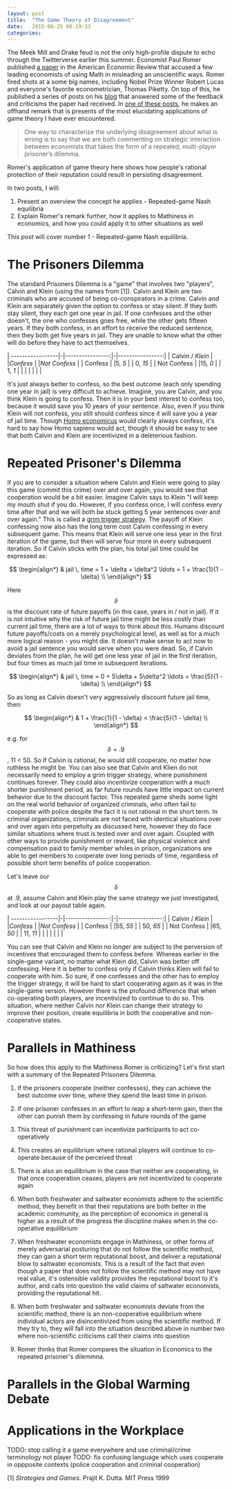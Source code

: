 ```yaml
---
layout: post
title:  "The Game Theory of Disagreement"
date:   2015-08-25 08:19:33
categories:
---
```


The Meek Mill and Drake feud is not the only high-profile dispute to echo through the Twitterverse earlier this summer.  Economist Paul Romer published [a paper](http://paulromer.net/mathiness/) in the American Economic Review that accused a few leading economists of using Math in misleading an unscientific ways.  Romer fired shots at a some big names, including Nobel Prize Winner Robert Lucas and everyone's favorite econometrician, Thomas Piketty. On top of this, he published a series of posts on his [blog](http://paulromer.net/category/blog/) that answered some of the feedback and criticisms the paper had received. In [one of these posts](http://paulromer.net/freshwater-feedback-part-1-everybody-does-it/), he makes an offhand remark that is presents of the most elucidating applications of game theory I have ever encountered.

> One way to characterize the underlying disagreement about what is wrong is to say that we are both commenting on strategic interaction between economists that takes the form of a repeated, multi-player prisoner’s dilemma.

 Romer's application of game theory here shows how people's rational protection of their reputation could result in persisting disagreement.

In two posts, I will:

1. Present an overview the concept he applies - Repeated-game Nash equilibria
2. Explain Romer's remark further, how it applies to Mathiness in economics, and how you could apply it to other situations as well

This post will cover number 1 - Repeated-game Nash equilibria.

# The Prisoners Dilemma

The standard Prisoners Dilemma is a "game" that involves two "players", Calvin and Klein (using the names from [1]). Calvin and Klein are two criminals who are accused of being co-conspirators in a crime. Calvin and Klein are separately given the option to confess or stay silent. If they both stay silent, they each get one year in jail. If one confesses and the other doesn't, the one who confesses goes free, while the other gets fifteen years. If they both confess, in an effort to receive the reduced sentence, then they both get five years in jail. They are unable to know what the other will do before they have to act themselves.


| -----------------|-|----------------:|-|----------------:|
| Calvin / *Klein* | |*Confess*        | |*Not Confess*    |
| Confess          | |5, *5*           | |  0, *15*        |
| Not Confess      | |15, *0*          | |   1, *1*        |
|                  | |                 | |                 |


It's just always better to confess, so the best outcome (each only spending one year in jail) is very difficult to achieve. Imagine, you are Calvin, and you think Klein is going to confess. Then it is in your best interest to confess too, because it would save you 10 years of your sentence. Also, even if you think Klein will not confess, you still should confess since it will save you a year of jail time. Though [Homo economicus](https://en.wikipedia.org/wiki/Homo_economicus) would clearly always confess, it's hard to say how Homo sapiens would act, though it should be easy to see that both Calvin and Klein are incentivized in a deleterious fashion.

# Repeated Prisoner's Dilemma

If you are to consider a situation where Calvin and Klein were going to play this game (commit this crime) over and over again, you would see that cooperation would be a bit easier. Imagine Calvin says to Klein "I will keep my mouth shut if you do. However, if you confess once, I will confess every time after that and we will both be stuck getting 5 year sentences over and over again." This is called a [grim trigger strategy](https://en.wikipedia.org/wiki/Grim_trigger). The payoff of Klein confessing now also has the long term cost Calvin confessing in every subsequent game. This means that Klein will serve one less year in the first iteration of the game, but then will serve four more in every subsequent iteration. So if Calvin sticks with the plan, his total jail time could be expressed as:


$$
\begin{align*}
  & jail \, time = 1 + \delta + \delta^2 \ldots = 1 + \frac{1}{1 - \delta} \\
\end{align*}
$$

Here $$ \delta $$ is the discount rate of future payoffs (in this case, years in / not in jail). If it is not intuitive why the risk of future jail time might be less costly than current jail time, there are a lot of ways to think about this. Humans discount future payoffs/costs on a merely psychological level, as well as for a much more logical reason - you might die.  It doesn't make sense to act now to avoid a jail sentence you would serve when you were dead. So, if Calvin deviates from the plan, he will get one less year of jail in the first iteration, but four times as much jail time in subsequent iterations.  

$$
\begin{align*}
  & jail \, time = 0 + 5\delta + 5\delta^2 \ldots = \frac{5}{1 - \delta} \\
\end{align*}
$$

So as long as Calvin doesn't very aggressively discount future jail time, then:

$$
\begin{align*}
  & 1 + \frac{1}{1 - \delta} < \frac{5}{1 - \delta} \\
\end{align*}
$$

e.g. for  $$ \delta = .9 $$ , 11 < 50. So if Calvin is rational, he would still cooperate, no matter how ruthless he might be. You can also see that Calvin and Klien do not necessarily need to employ a grim trigger strategy, where punishment continues forever.  They could also incentivize cooperation with a much shorter punishment period, as far future rounds have little impact on current behavior due to the discount factor. This repeated game sheds some light on the real world behavior of organized criminals, who often fail to cooperate with police despite the fact it is not rational in the short term. In criminal organizations, criminals are not faced with identical situations over and over again into perpetuity as discussed here, however they do face similar situations where trust is tested over and over again. Coupled with other ways to provide punishment or reward, like physical violence and compensation paid to family member whiles in prison, organizations are able to get members to cooperate over long periods of time, regardless of possible short term benefits of police cooperation.

 Let's leave our $$ \delta $$  at .9, assume Calvin and Klein play the same strategy we just investigated, and look at our payout table again.


| -----------------|-|----------------:|-|----------------:|
| Calvin / *Klein* | |*Confess*        | |*Not Confess*    |
| Confess          | |55, *55*         | |  50, *65*       |
| Not Confess      | |65, *50*         | |  11, *11*       |
|                  | |                 | |                 |

You can see that Calvin and Klein no longer are subject to the perversion of incentives that encouraged them to confess before. Whereas earlier in the single-game variant, no matter what Klein did, Calvin was better off confessing. Here it is better to confess only if Calvin thinks Klein will fail to cooperate with him.  So sure, if one confesses and the other has to employ the trigger strategy, it will be hard to start cooperating again as it was in the single-game version.  However there is the profound difference that when co-operating both players, are incentivized to continue to do so.  This situation, where neither Calvin nor Klein can change their strategy to improve their position, create equilibria in both the cooperative and non-cooperative states.

# Parallels in Mathiness

So how does this apply to the Mathiness Romer is criticizing? Let's first start with a summary of the Repeated Prisoners Dilemma.

1. If the prisoners cooperate (neither confesses), they can achieve the best outcome over time, where they spend the least time in prison.
2. If one prisoner confesses in an effort to reap a short-term gain, then the other can punish them by confessing in future rounds of the game
3. This threat of punishment can incentivize participants to act co-operatively
4. This creates an equilibrium where rational players will continue to co-operate because of the perceived threat
5. There is also an equilibrium in the case that neither are cooperating, in that once cooperation ceases, players are not incentivized to cooperate again

1. When both freshwater and saltwater economists adhere to the scientific method, they benefit in that their reputations are both better in the academic community, as the perception of economics in general is higher as a result of the progress the discipline makes when in the co-operative equilibrium
2. When freshwater economists engage in Mathiness, or other forms of merely adversarial posturing that do not follow the scientific method, they can gain a short term reputational boost, and deliver a reputational blow to saltwater economists.  This is a result of the fact that even though a paper that does not follow the scientific method may not have real value, it's ostensible validity provides the reputational boost to it's author, and calls into question the valid claims of saltwater economists, providing the reputational hit.
3. When both freshwater and saltwater economists deviate from the scientific method, there is an non-cooperative equilibrium where individual actors are disincentivized from using the scientific method. If they try to, they will fall into the situation described above in number two where non-scientific criticisms call their claims into question
4. Romer thinks that
Romer compares the situation in Economics to the repeated prisoner's dilemmna.

# Parallels in the Global Warming Debate

# Applications in the Workplace

TODO: stop calling it a game everywhere and use criminal/crime terminology not player
TODO: fix confusing language which uses cooperate in oppposite contexts (police cooperation and criminal cooperation)




[1] *Strategies and Games*. Prajit K. Dutta. MIT Press 1999
